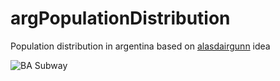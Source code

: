 # argPopulationDistribution
Population distribution in argentina based on [alasdairgunn](https://www.deviantart.com/alasdairgunn) idea

![BA Subway](/mapa_final.png.png?raw=true "Pop distribution")
